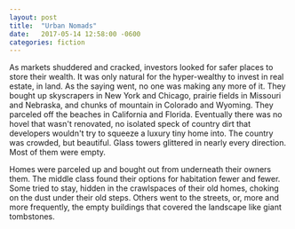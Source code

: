 ```yaml
---
layout: post
title:  "Urban Nomads"
date:   2017-05-14 12:58:00 -0600
categories: fiction
---
```


As markets shuddered and cracked, investors looked for safer places to store their wealth. It was only natural for the hyper-wealthy to invest in real estate, in land. As the saying went, no one was making any more of it. They bought up skyscrapers in New York and Chicago, prairie fields in Missouri and Nebraska, and chunks of mountain in Colorado and Wyoming. They parceled off the beaches in California and Florida. Eventually there was no hovel that wasn't renovated, no isolated speck of country dirt that developers wouldn't try to squeeze a luxury tiny home into. The country was crowded, but beautiful. Glass towers glittered in nearly every direction. Most of them were empty.

Homes were parceled up and bought out from underneath their owners them. The middle class found their options for habitation fewer and fewer. Some tried to stay, hidden in the crawlspaces of their old homes, choking on the dust under their old steps. Others went to the streets, or, more and more frequently, the empty buildings that covered the landscape like giant tombstones.
